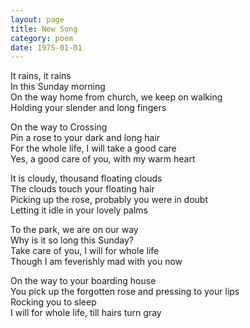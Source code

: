 ```yaml
---
layout: page
title: New Song
category: poem
date: 1975-01-01
---
```


It rains, it rains \
In this Sunday morning \
On the way home from church, we keep on walking \
Holding your slender and long fingers 

 
On the way to Crossing \
Pin a rose to your dark and long hair \
For the whole life, I will take a good care \
Yes, a good care of you, with my warm heart 


It is cloudy, thousand floating clouds \
The clouds touch your floating hair \
Picking up the rose, probably you were in doubt \
Letting it idle in your lovely palms 

 
To the park, we are on our way \
Why is it so long this Sunday? \
Take care of you, I will for whole life \
Though I am feverishly mad with you now 

 
On the way to your boarding house \
You pick up the forgotten rose and pressing to your lips \
Rocking you to sleep \
I will for whole life, till hairs turn gray 
